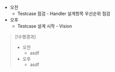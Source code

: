 - 오전
	- Testcase 점검 - Handler 설계항목 우선순위 점검
- 오후
	- Testcase 설계 시작  - Vision

>[!수행경과]
>- 오전
>	- asdf
>- 오후
>	- asdf
